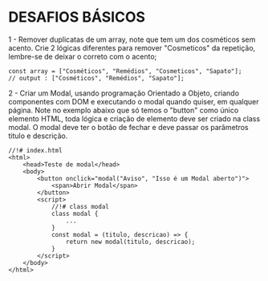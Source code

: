 
# DESAFIOS BÁSICOS


1 - Remover duplicatas de um array, note que tem um dos cosméticos sem acento. Crie 2 lógicas diferentes para remover "Cosmeticos" da repetição, lembre-se de deixar o correto com o acento;

    const array = ["Cosméticos", "Remédios", "Cosmeticos", "Sapato"];
    // output : ["Cosméticos", "Remédios", "Sapato"];


2 - Criar um Modal, usando programação Orientado a Objeto, criando componentes com DOM e executando o modal quando quiser, em qualquer página. Note no exemplo abaixo que só temos o "button" como único elemento HTML, toda lógica e criação de elemento deve ser criado na class modal. O modal deve ter o botão de fechar e deve passar os parâmetros titulo e descrição.


    //!# index.html
    <html>
	    <head>Teste de modal</head>
	    <body>
		    <button onclick="modal("Aviso", "Isso é um Modal aberto")">
			    <span>Abrir Modal</span>
		    </button>
		    <script>
			    //!# class modal
				class modal {
					...
				}
				const modal = (titulo, descricao) => {
					return new modal(titulo, descricao);
				}
			</script>
	    </body>
    </html>
